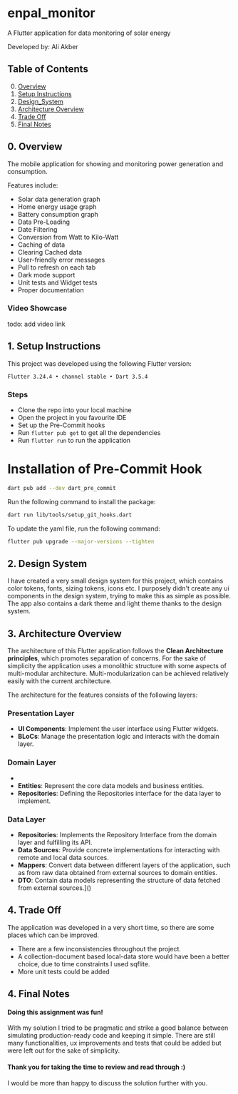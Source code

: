 # enpal_monitor

A Flutter application for data monitoring of solar energy

Developed by: Ali Akber

## Table of Contents

0. [Overview](#0-overview)
1. [Setup Instructions](#1-setup-instructions)
2. [Design_System](#2-design-system)
3. [Architecture Overview](#3-architecture-overview)
4. [Trade Off](#4-trade-off)
5. [Final Notes](#5-final-notes)

## 0. Overview

The mobile application for showing and monitoring power generation and consumption.

Features include:
- Solar data generation graph
- Home energy usage graph
- Battery consumption graph
- Data Pre-Loading
- Date Filtering
- Conversion from Watt to Kilo-Watt
- Caching of data
- Clearing Cached data
- User-friendly error messages
- Pull to refresh on each tab
- Dark mode support
- Unit tests and Widget tests
- Proper documentation

### Video Showcase

todo: add video link

## 1. Setup Instructions

This project was developed using the following Flutter version:

`Flutter 3.24.4 • channel stable • Dart 3.5.4`

### Steps
- Clone the repo into your local machine
- Open the project in you favourite IDE
- Set up the Pre-Commit hooks
- Run `flutter pub get` to get all the dependencies
- Run `flutter run` to run the application

# Installation of Pre-Commit Hook
```bash
dart pub add --dev dart_pre_commit
```
Run the following command to install the package:
```bash
dart run lib/tools/setup_git_hooks.dart
```

To update the yaml file, run the following command:
```bash
flutter pub upgrade --major-versions --tighten
```

## 2. Design System

I have created a very small design system for this project, which contains color tokens, fonts, sizing tokens, icons etc. I purposely didn't create any ui components in the design system, trying to make this as simple as possible.
The app also contains a dark theme and light theme thanks to the design system.

## 3. Architecture Overview

The architecture of this Flutter application follows the **Clean Architecture principles**, which promotes separation of concerns. For the sake of simplicity the application uses a monolithic structure with some aspects of multi-modular architecture. Multi-modularization can be achieved relatively easily with the current architecture.

The architecture for the features consists of the following layers:

### Presentation Layer

- **UI Components**: Implement the user interface using Flutter widgets.
- **BLoCs**: Manage the presentation logic and interacts with the domain layer.

### Domain Layer
- 
- **Entities**: Represent the core data models and business entities.
- **Repositories**: Defining the Repositories interface for the data layer to implement.

### Data Layer

- **Repositories**: Implements the Repository Interface from the domain layer and fulfilling its API.
- **Data Sources**: Provide concrete implementations for interacting with remote and local data sources.
- **Mappers**: Convert data between different layers of the application, such as from raw data obtained from external sources to domain entities.
- **DTO**: Contain data models representing the structure of data fetched from external sources.]()

## 4. Trade Off

The application was developed in a very short time, so there are some places which can be improved.
- There are a few inconsistencies throughout the project.
- A collection-document based local-data store would have been a better choice, due to time constraints I used sqflite.
- More unit tests could be added

## 4. Final Notes

#### Doing this assignment was fun!

With my solution I tried to be pragmatic and strike a good balance between simulating production-ready code and keeping it simple.
There are still many functionalities, ux improvements and tests that could be added but were left out for the sake of simplicity.

#### Thank you for taking the time to review and read through :)

I would be more than happy to discuss the solution further with you.
